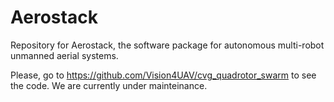 # Aerostack
Repository for Aerostack, the software package for autonomous multi-robot unmanned aerial systems.

Please, go to https://github.com/Vision4UAV/cvg_quadrotor_swarm to see the code.
We are currently under mainteinance.
